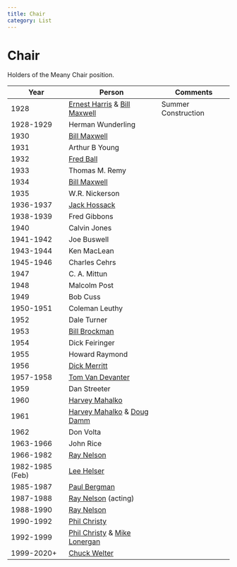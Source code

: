 ```yaml
---
title: Chair
category: List
---
```

# Chair

Holders of the Meany Chair position.

| Year      | Person | Comments |
| --------- | ------ | -------- |
| 1928      | [Ernest Harris](Ernest-Harris) & [Bill Maxwell](Bill-Maxwell) | Summer Construction |
| 1928-1929 | Herman Wunderling | |
| 1930      | [Bill Maxwell](Bill-Maxwell) | |
| 1931      | Arthur B Young | |
| 1932      | [Fred Ball](Fred-Ball) | |
| 1933      | Thomas M. Remy | |
| 1934      | [Bill Maxwell](Bill-Maxwell) | |
| 1935      | W.R. Nickerson | |
| 1936-1937 | [Jack Hossack](Jack-Hossack) | |
| 1938-1939 | Fred Gibbons | |
| 1940      | Calvin Jones | |
| 1941-1942 | Joe Buswell | |
| 1943-1944 | Ken MacLean | |
| 1945-1946 | Charles Cehrs | |
| 1947      | C. A. Mittun | |
| 1948      | Malcolm Post | |
| 1949      | Bob Cuss | |
| 1950-1951 | Coleman Leuthy | |
| 1952      | Dale Turner | |
| 1953      | [Bill Brockman](Bill-Brockman) | |
| 1954      | Dick Feiringer | |
| 1955      | Howard Raymond | |
| 1956      | [Dick Merritt](Dick-Merritt) | |
| 1957-1958 | [Tom Van Devanter](Tom-Van-Devanter) | |
| 1959      | Dan Streeter | |
| 1960      | [Harvey Mahalko](Harvey-Mahalko) | |
| 1961      | [Harvey Mahalko](Harvey-Mahalko) & [Doug Damm](Doug-Damm) | |
| 1962      | Don Volta | |
| 1963-1966 | John Rice | |
| 1966-1982 | [Ray Nelson](Ray-Nelson) | |
| 1982-1985 (Feb) | [Lee Helser](Lee-Helser) | |
| 1985-1987 | [Paul Bergman](Paul-Bergman) | |
| 1987-1988 | [Ray Nelson](Ray-Nelson) (acting) | |
| 1988-1990 | [Ray Nelson](Ray-Nelson) | |
| 1990-1992 | [Phil Christy](Phil-Christy) | |
| 1992-1999 | [Phil Christy](Phil-Christy) & [Mike Lonergan](Mike-Lonergan) | |
| 1999-2020+ | [Chuck Welter](Chuck-Welter) | |
